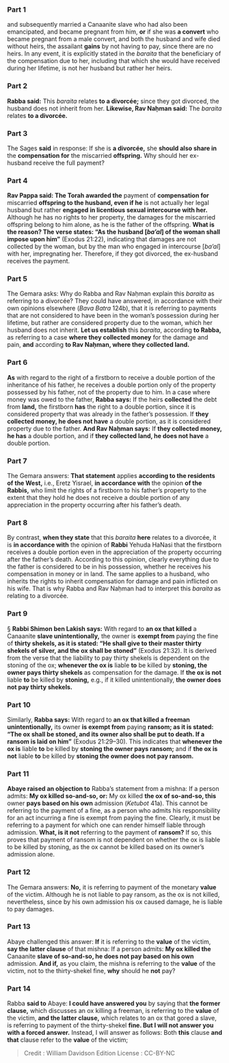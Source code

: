 
### Part 1
and subsequently married a Canaanite slave who had also been emancipated, and became pregnant from him, <b>or</b> if she was <b>a convert</b> who became pregnant from a male convert, and both the husband and wife died without heirs, the assailant <b>gains</b> by not having to pay, since there are no heirs. In any event, it is explicitly stated in the <i>baraita</i> that the beneficiary of the compensation due to her, including that which she would have received during her lifetime, is not her husband but rather her heirs.

### Part 2
<b>Rabba said:</b> This <i>baraita</i> relates <b>to a divorcée;</b> since they got divorced, the husband does not inherit from her. <b>Likewise, Rav Naḥman said:</b> The <i>baraita</i> relates <b>to a divorcée.</b>

### Part 3
The Sages <b>said</b> in response: If she is <b>a divorcée,</b> she <b>should also share in</b> the <b>compensation for</b> the miscarried <b>offspring.</b> Why should her ex-husband receive the full payment?

### Part 4
<b>Rav Pappa said: The Torah awarded the</b> payment of <b>compensation for</b> miscarried <b>offspring to the husband, even if he</b> is not actually her legal husband but rather <b>engaged in licentious sexual intercourse with her.</b> Although he has no rights to her property, the damages for the miscarried offspring belong to him alone, as he is the father of the offspring. <b>What is the reason? The verse states: “As the husband [<i>ba’al</i>] of the woman shall impose upon him”</b> (Exodus 21:22), indicating that damages are not collected by the woman, but by the man who engaged in intercourse [<i>ba’al</i>] with her, impregnating her. Therefore, if they got divorced, the ex-husband receives the payment.

### Part 5
The Gemara asks: Why do Rabba and Rav Naḥman explain this <i>baraita</i> as referring to a divorcée? They could have answered, in accordance with their own opinions elsewhere (<i>Bava Batra</i> 124b), that it is referring to payments that are not considered to have been in the woman’s possession during her lifetime, but rather are considered property due to the woman, which her husband does not inherit. <b>Let us establish</b> this <i>baraita</i>, according <b>to Rabba,</b> as referring to a case <b>where they collected money</b> for the damage and pain, <b>and</b> according <b>to Rav Naḥman, where they collected land.</b>

### Part 6
<b>As</b> with regard to the right of a firstborn to receive a double portion of the inheritance of his father, he receives a double portion only of the property possessed by his father, not of the property due to him. In a case where money was owed to the father, <b>Rabba says:</b> If the heirs <b>collected</b> the debt from <b>land,</b> the firstborn <b>has</b> the right to a double portion, since it is considered property that was already in the father’s possession. If <b>they collected money, he does not have</b> a double portion, as it is considered property due to the father. <b>And Rav Naḥman says:</b> If <b>they collected money, he has</b> a double portion, and if <b>they collected land, he does not have</b> a double portion.

### Part 7
The Gemara answers: <b>That statement</b> applies <b>according to the residents of the West,</b> i.e., Eretz Yisrael, <b>in accordance with</b> the opinion <b>of the Rabbis,</b> who limit the rights of a firstborn to his father’s property to the extent that they hold he does not receive a double portion of any appreciation in the property occurring after his father’s death.

### Part 8
By contrast, <b>when they state</b> that this <i>baraita</i> <b>here</b> relates to a divorcée, it is <b>in accordance with</b> the opinion of <b>Rabbi</b> Yehuda HaNasi that the firstborn receives a double portion even in the appreciation of the property occurring after the father’s death. According to this opinion, clearly everything due to the father is considered to be in his possession, whether he receives his compensation in money or in land. The same applies to a husband, who inherits the rights to inherit compensation for damage and pain inflicted on his wife. That is why Rabba and Rav Naḥman had to interpret this <i>baraita</i> as relating to a divorcée.

### Part 9
§ <b>Rabbi Shimon ben Lakish says:</b> With regard to <b>an ox that killed</b> a Canaanite <b>slave unintentionally,</b> the owner is <b>exempt from</b> paying the fine of <b>thirty shekels, as it is stated: “He shall give to their master thirty shekels of silver, and the ox shall be stoned”</b> (Exodus 21:32). It is derived from the verse that the liability to pay thirty shekels is dependent on the stoning of the ox; <b>whenever the ox is</b> liable <b>to</b> be killed by <b>stoning, the owner pays thirty shekels</b> as compensation for the damage. If <b>the ox is not</b> liable <b>to</b> be killed by <b>stoning,</b> e.g., if it killed unintentionally, <b>the owner does not pay thirty shekels.</b>

### Part 10
Similarly, <b>Rabba says:</b> With regard to <b>an ox that killed a freeman unintentionally,</b> its owner <b>is exempt from</b> paying <b>ransom; as it is stated: “The ox shall be stoned, and its owner also shall be put to death. If a ransom is laid on him”</b> (Exodus 21:29–30). This indicates that <b>whenever the ox is</b> liable <b>to</b> be killed by <b>stoning the owner pays ransom;</b> and if <b>the ox is not</b> liable <b>to</b> be killed by <b>stoning the owner does not pay ransom.</b>

### Part 11
<b>Abaye raised an objection to</b> Rabba’s statement from a mishna: If a person admits: <b>My ox killed so-and-so, or:</b> My ox killed <b>the ox of so-and-so, this</b> owner <b>pays based on his own</b> admission (<i>Ketubot</i> 41a). This cannot be referring to the payment of a fine, as a person who admits his responsibility for an act incurring a fine is exempt from paying the fine. Clearly, it must be referring to a payment for which one can render himself liable through admission. <b>What, is it not</b> referring to the payment of <b>ransom?</b> If so, this proves that payment of ransom is not dependent on whether the ox is liable to be killed by stoning, as the ox cannot be killed based on its owner’s admission alone.

### Part 12
The Gemara answers: <b>No,</b> it is referring to payment of the monetary <b>value</b> of the victim. Although he is not liable to pay ransom, as the ox is not killed, nevertheless, since by his own admission his ox caused damage, he is liable to pay damages.

### Part 13
Abaye challenged this answer: <b>If</b> it is referring to the <b>value</b> of the victim, <b>say the latter clause</b> of that mishna: If a person admits: <b>My ox killed the</b> Canaanite <b>slave of so-and-so, he does not pay based on his own</b> admission. <b>And if,</b> as you claim, the mishna is referring to the <b>value</b> of the victim, not to the thirty-shekel fine, <b>why</b> should he <b>not</b> pay?

### Part 14
Rabba <b>said to</b> Abaye: <b>I could have answered you</b> by saying that <b>the former clause,</b> which discusses an ox killing a freeman, is referring to the <b>value</b> of the victim, <b>and the latter clause,</b> which relates to an ox that gored a slave, is referring to payment of the thirty-shekel <b>fine. But I will not answer you with a forced answer.</b> Instead, I will answer as follows: Both <b>this</b> clause <b>and that</b> clause refer to the <b>value</b> of the victim;

>Credit : William Davidson Edition
>License : CC-BY-NC